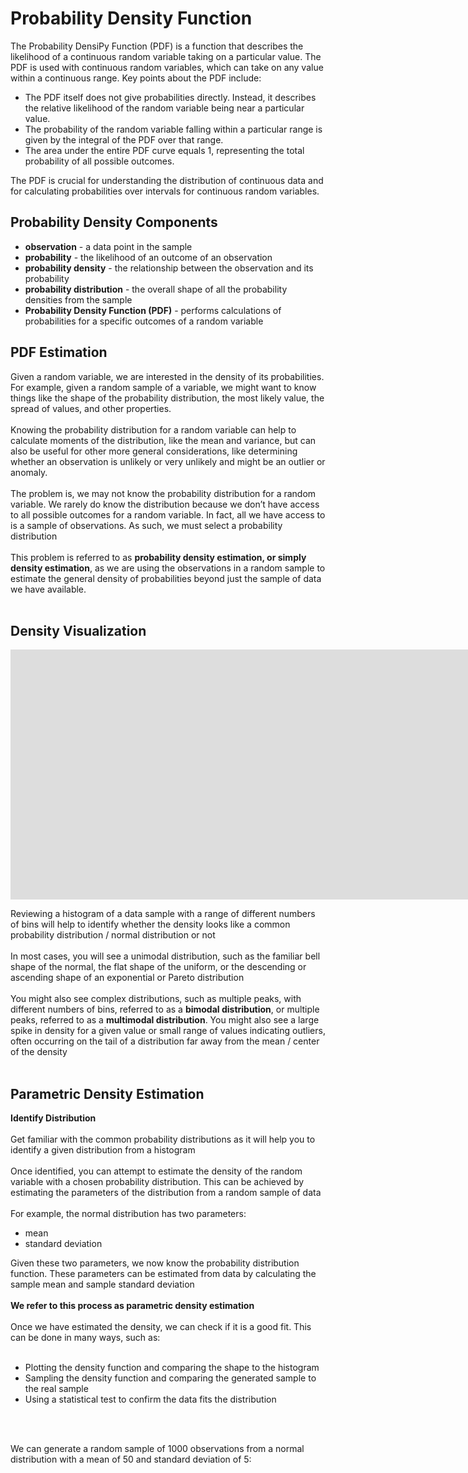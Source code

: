 # Probability Density Function
The Probability DensiPy Function (PDF) is a function that describes the likelihood of a continuous random variable taking on a particular value. The PDF is used with continuous random variables, which can take on any value within a continuous range. Key points about the PDF include:

- The PDF itself does not give probabilities directly. Instead, it describes the relative likelihood of the random variable being near a particular value.
- The probability of the random variable falling within a particular range is given by the integral of the PDF over that range.
- The area under the entire PDF curve equals 1, representing the total probability of all possible outcomes.

The PDF is crucial for understanding the distribution of continuous data and for calculating probabilities over intervals for continuous random variables.

## Probability Density Components
* **observation** - a data point in the sample
* **probability** - the likelihood of an outcome of an observation 
* **probability density** - the relationship between the observation and its probability 
* **probability distribution** - the overall shape of all the probability densities from the sample
* **Probability Density Function (PDF)** - performs calculations of probabilities for a specific outcomes of a random variable

## PDF Estimation
Given a random variable, we are interested in the density of its probabilities. For example, given a random sample of a variable, we might want to know things like the shape of the probability distribution, the most likely value, the spread of values, and other properties.<br><br>
Knowing the probability distribution for a random variable can help to calculate moments of the distribution, like the mean and variance, but can also be useful for other more general considerations, like determining whether an observation is unlikely or very unlikely and might be an outlier or anomaly.<br><br>
The problem is, we may not know the probability distribution for a random variable. We rarely do know the distribution because we don’t have access to all possible outcomes for a random variable. In fact, all we have access to is a sample of observations. As such, we must select a probability distribution<br><br>
This problem is referred to as <b>probability density estimation, or simply density estimation</b>, as we are using the observations in a random sample to estimate the general density of probabilities beyond just the sample of data we have available.<br><br>

## Density Visualization
<iframe src="https://bytes0211.github.io/distributions/bokeh/density1.html"
     sandbox="allow-same-origin allow-scripts"
     width="500%"
     height="400"
     scrolling="no"
     seamless="seamless"
     frameborder="0">
</iframe>
<br>

Reviewing a histogram of a data sample with a range of different numbers of bins will help to identify whether the density looks like a common probability distribution / normal distribution or not<br>
<br>
In most cases, you will see a unimodal distribution, such as the familiar bell shape of the normal, the flat shape of the uniform, or the descending or ascending shape of an exponential or Pareto distribution<br>
<br>
You might also see complex distributions, such as multiple peaks, with different numbers of bins, referred to as a **bimodal distribution**, or multiple peaks, referred to as a **multimodal distribution**. You might also see a large spike in density for a given value or small range of values indicating outliers, often occurring on the tail of a distribution far away from the mean / center of the density<br>
<br>

## Parametric Density Estimation

**Identify Distribution**
<br><br>
Get familiar with the common probability distributions as it will help you to identify a given distribution from a histogram<br>
<br>
Once identified, you can attempt to estimate the density of the random variable with a chosen probability distribution. This can be achieved by estimating the parameters of the distribution from a random sample of data<br>
<br>
For example, the normal distribution has two parameters:<br>

* mean
* standard deviation

 Given these two parameters, we now know the probability distribution function. These parameters can be estimated from data by calculating the sample mean and sample standard deviation<br>
 <br>
 **We refer to this process as parametric density estimation**<br>
 <br>
 Once we have estimated the density, we can check if it is a good fit. This can be done in many ways, such as:<br>
 <br>
 * Plotting the density function and comparing the shape to the histogram
 * Sampling the density function and comparing the generated sample to the real sample
 * Using a statistical test to confirm the data fits the distribution
<br>
<br>

We can generate a random sample of 1000 observations from a normal distribution with a mean of 50 and standard deviation of 5:


